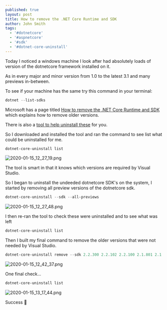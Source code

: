 ```yaml
---
published: true
layout: post
title: How to remove the .NET Core Runtime and SDK
author: John Smith
tags:
  - '#dotnetcore'
  - '#aspnetcore'
  - '#sdk'
  - '#dotnet-core-uninstall'
---
```

Today I noticed a windows machine I look after had absolutely loads of version of the dotnetcore framework installed on it. 

As in every major and minor version from 1.0 to the latest 3.1 and many previews in-between.

To see if your machine has the same try this command in your terminal:

```powershell
dotnet --list-sdks
```

Microsoft has a page titled [How to remove the .NET Core Runtime and SDK](https://docs.microsoft.com/en-us/dotnet/core/versions/remove-runtime-sdk-versions?tabs=windows) which explains how to remove older versions.

There is also a [tool to help uninstall these](https://docs.microsoft.com/en-us/dotnet/core/additional-tools/uninstall-tool?tabs=windows) for you.

So I downloaded and installed the tool and ran the command to see list what could be uninstalled for me.

```powershell
dotnet-core-uninstall list
```

![2020-01-15_12_27_19.png]({{site.baseurl}}/media/2020-01-15_12_27_19.png)

The tool is smart in that it knows which versions are required by Visual Studio.

So I began to uninstall the undeeded dotnetcore SDK's on the system, I started by removing all preview versions of the dotnetcore sdk.

```powershell
dotnet-core-uninstall --sdk --all-previews
```

![2020-01-15_12_27_48.png]({{site.baseurl}}/media/2020-01-15_12_27_48.png)


I then re-ran the tool to check these were uninstalled and to see what was left

```powershell
dotnet-core-uninstall list
```

Then I built my final command to remove the older versions that were not needed by Visual Studio.

```powershell
dotnet-core-uninstall remove --sdk 2.2.300 2.2.102 2.2.100 2.1.801 2.1.701 2.1.700 2.1.604 2.1.602 2.1.601 2.1.600 2.1.511 2.1.509 2.1.508 2.1.507 2.1.505 2.1.504 2.1.503 2.1.502 2.1.500 2.1.403 2.1.402 2.1.401 2.1.400 2.1.302 2.1.301 2.1.300 2.1.201 2.1.200 2.1.104 2.1.103 2.1.102 2.1.101 2.1.100 2.1.4 2.1.3 2.1.2 1.1.7
```

![2020-01-15_12_42_37.png]({{site.baseurl}}/media/2020-01-15_12_42_37.png)


One final check...

```powershell
dotnet-core-uninstall list
```

![2020-01-15_13_17_44.png]({{site.baseurl}}/media/2020-01-15_13_17_44.png)



Success 🎉
